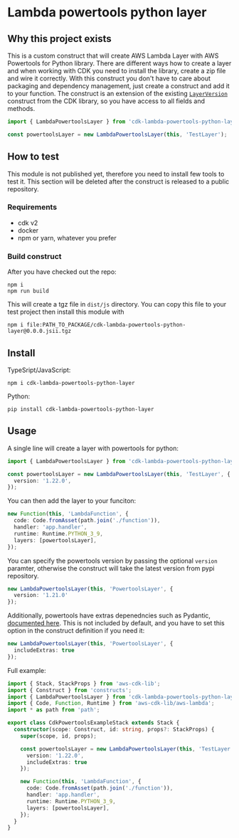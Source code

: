 # Lambda powertools python layer

## Why this project exists
This is a custom construct that will create AWS Lambda Layer with AWS Powertools for Python library. 
There are different ways how to create a layer and when working with CDK you need to install the library, create a zip file and wire it correctly.
With this construct you don't have to care about packaging and dependency management, just create a construct and add it to your function.
The construct is an extension of the existing [`LayerVersion`](https://docs.aws.amazon.com/cdk/api/v1/docs/@aws-cdk_aws-lambda.LayerVersion.html) construct from the CDK library, so you have access to all fields and methods.

```typescript
import { LambdaPowertoolsLayer } from 'cdk-lambda-powertools-python-layer';

const powertoolsLayer = new LambdaPowertoolsLayer(this, 'TestLayer');
```

## How to test

This module is not published yet, therefore you need to install few tools to test it. 
This section will be deleted after the construct is released to a public repository.

### Requirements

* cdk v2
* docker
* npm or yarn, whatever you prefer

### Build construct

After you have checked out the repo:

```shell
npm i
npm run build
```

This will create a tgz file in `dist/js` directory. You can copy this file to your test project then install this module
with

```shell
npm i file:PATH_TO_PACKAGE/cdk-lambda-powertools-python-layer@0.0.0.jsii.tgz
```

## Install

TypeSript/JavaScript:

```shell
npm i cdk-lambda-powertools-python-layer
```

Python:

```shell
pip install cdk-lambda-powertools-python-layer
```

## Usage

A single line will create a layer with powertools for python:

```typescript
import { LambdaPowertoolsLayer } from 'cdk-lambda-powertools-python-layer';

const powertoolsLayer = new LambdaPowertoolsLayer(this, 'TestLayer', {
  version: '1.22.0',
});
```

You can then add the layer to your funciton:

```typescript
new Function(this, 'LambdaFunction', {
  code: Code.fromAsset(path.join('./function')),
  handler: 'app.handler',
  runtime: Runtime.PYTHON_3_9,
  layers: [powertoolsLayer],
});
```

You can specify the powertools version by passing the optional `version` paramter, otherwise the construct will take the latest
version from pypi repository.

```typescript
new LambdaPowertoolsLayer(this, 'PowertoolsLayer', {
  version: '1.21.0'
});
```

Additionally, powertools have extras depenedncies such as Pydantic, [documented here](https://awslabs.github.io/aws-lambda-powertools-python/latest/#lambda-layer). 
This is not included by default, and you have to set this option in the construct definition if you need it:

```typescript
new LambdaPowertoolsLayer(this, 'PowertoolsLayer', {
  includeExtras: true
});
```

Full example:

```typescript
import { Stack, StackProps } from 'aws-cdk-lib';
import { Construct } from 'constructs';
import { LambdaPowertoolsLayer } from 'cdk-lambda-powertools-python-layer';
import { Code, Function, Runtime } from 'aws-cdk-lib/aws-lambda';
import * as path from 'path';

export class CdkPowertoolsExampleStack extends Stack {
  constructor(scope: Construct, id: string, props?: StackProps) {
    super(scope, id, props);

    const powertoolsLayer = new LambdaPowertoolsLayer(this, 'TestLayer', {
      version: '1.22.0',
      includeExtras: true
    });

    new Function(this, 'LambdaFunction', {
      code: Code.fromAsset(path.join('./function')),
      handler: 'app.handler',
      runtime: Runtime.PYTHON_3_9,
      layers: [powertoolsLayer],
    });
  }
}

```
